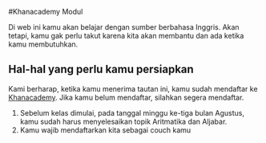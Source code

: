 #Khanacademy Modul

Di web ini kamu akan belajar dengan sumber berbahasa Inggris. Akan tetapi, kamu gak perlu takut karena kita akan membantu dan ada ketika kamu membutuhkan. 

## Hal-hal yang perlu kamu persiapkan

Kami berharap, ketika kamu menerima tautan ini, kamu sudah mendaftar ke [Khanacademy](http://khanacdemy.org). Jika kamu belum mendaftar, silahkan segera mendaftar. 

1. Sebelum kelas dimulai, pada tanggal minggu ke-tiga bulan Agustus, kamu sudah harus menyelesaikan topik Aritmatika dan Aljabar. 
2. Kamu wajib mendaftarkan kita sebagai couch kamu